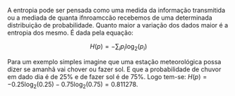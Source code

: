 ---
---

A entropia pode ser pensada como uma medida da informação transmitida ou a mediada de quanta ifnroamccão recebemos de uma determinada distribuição de probabilidade. Quanto maior a variação dos dados maior é a entropia dos mesmo. É dada pela equação:

$$H(p) = -\sum_i p_i \log_2(p_i)$$

Para um exemplo simples imagine que uma estação meteorológica possa dizer se amanhã vai chover ou fazer sol. E que a probabilidade de chuvor em dado dia é de 25% e de fazer sol é de 75%. Logo tem-se: $H(p) = -0.25 \log_2(0.25) - 0.75 \log_2(0.75) = 0.811278$. 